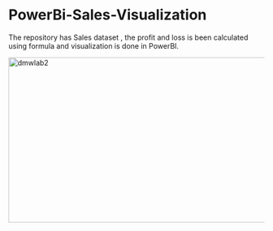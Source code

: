 # PowerBi-Sales-Visualization
The repository has Sales dataset , the profit and loss is been calculated using formula and visualization is done in PowerBI.


<img width="578" height="326" alt="dmwlab2" src="https://github.com/user-attachments/assets/2a4e98fd-89ec-4f30-b151-2263e9c549f3" />
